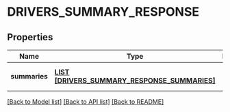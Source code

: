 # DRIVERS_SUMMARY_RESPONSE

## Properties
Name | Type | Description | Notes
------------ | ------------- | ------------- | -------------
**summaries** | [**LIST [DRIVERS_SUMMARY_RESPONSE_SUMMARIES]**](DriversSummaryResponse_Summaries.md) |  | [optional] [default to null]

[[Back to Model list]](../README.md#documentation-for-models) [[Back to API list]](../README.md#documentation-for-api-endpoints) [[Back to README]](../README.md)


